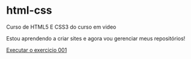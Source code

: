 # html-css
 Curso de HTML5 E CSS3 do curso em video

Estou aprendendo a criar sites e agora vou gerenciar meus repositórios!

<a href="https://petermgo.github.io/html-css/exercicios/ex001/index.html"> Executar o exercicio 001